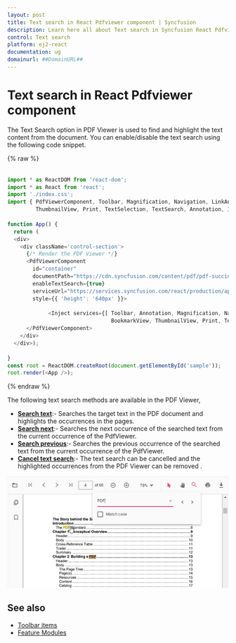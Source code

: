 ```yaml
---
layout: post
title: Text search in React Pdfviewer component | Syncfusion
description: Learn here all about Text search in Syncfusion React Pdfviewer component of Syncfusion Essential JS 2 and more.
control: Text search 
platform: ej2-react
documentation: ug
domainurl: ##DomainURL##
---
```

# Text search in React Pdfviewer component

The Text Search option in PDF Viewer is used to find and highlight the text content from the document. You can enable/disable the text search using the following code snippet.

{% raw %}

```ts

import * as ReactDOM from 'react-dom';
import * as React from 'react';
import './index.css';
import { PdfViewerComponent, Toolbar, Magnification, Navigation, LinkAnnotation, BookmarkView,
         ThumbnailView, Print, TextSelection, TextSearch, Annotation, Inject } from '@syncfusion/ej2-react-pdfviewer';

function App() {
  return (
  <div>
    <div className='control-section'>
      {/* Render the PDF Viewer */}
      <PdfViewerComponent
        id="container"
        documentPath="https://cdn.syncfusion.com/content/pdf/pdf-succinctly.pdf"
        enableTextSearch={true}
        serviceUrl="https://services.syncfusion.com/react/production/api/pdfviewer"
        style={{ 'height': '640px' }}>

             <Inject services={[ Toolbar, Annotation, Magnification, Navigation, LinkAnnotation, 
                                 BookmarkView, ThumbnailView, Print, TextSelection, TextSearch]} />
      </PdfViewerComponent>
    </div>
  </div>);

}
const root = ReactDOM.createRoot(document.getElementById('sample'));
root.render(<App />);

```
{% endraw %}

The following text search methods are available in the PDF Viewer,

* [**Search text**](https://ej2.syncfusion.com/vue/documentation/api/pdfviewer/textSearch/#searchtext):- Searches the target text in the PDF document and highlights the occurrences in the pages.
* [**Search next**](https://ej2.syncfusion.com/vue/documentation/api/pdfviewer/textSearch/#searchnext):- Searches the next occurrence of the searched text from the current occurrence of the PdfViewer.
* [**Search previous**](https://ej2.syncfusion.com/vue/documentation/api/pdfviewer/textSearch/#searchprevious):- Searches the previous occurrence of the searched text from the current occurrence of the PdfViewer.
* [**Cancel text search**](https://ej2.syncfusion.com/vue/documentation/api/pdfviewer/textSearch/#canceltextsearch):- The text search can be cancelled and the highlighted occurrences from the PDF Viewer can be removed .

![Alt text](./images/search.png)

## See also

* [Toolbar items](./toolbar)
* [Feature Modules](./feature-module)